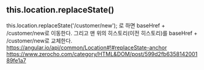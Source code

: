 ## this.location.replaceState()
this.location.replaceState('/customer/new');
로 하면 baseHref + /customer/new로 이동한다.
그리고 맨 위의 히스토리(이전 히스토리)를 baseHref + /customer/new로 교체한다.
https://angular.io/api/common/Location#!#replaceState-anchor
https://www.zerocho.com/category/HTML&DOM/post/599d2fb635814200189fe1a7
